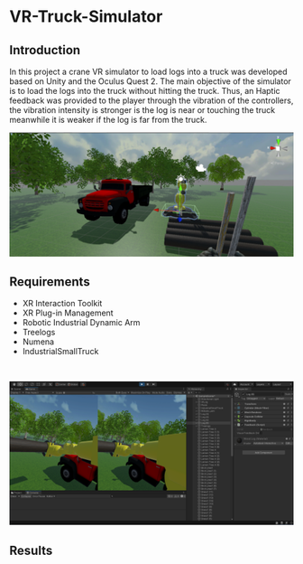 # VR-Truck-Simulator

## Introduction
In this project a crane VR simulator to load logs into a truck was developed based on Unity and the Oculus Quest 2. The main objective of the simulator is to load the logs into the truck without hitting the truck. Thus, an Haptic feedback was provided to the player through the vibration of the controllers, the vibration intensity is stronger is the log is near or touching the truck meanwhile it is weaker if the log is far from the truck.

![This is an image](Photos/global.png)

## Requirements
- XR Interaction Toolkit
- XR Plug-in Management
- Robotic Industrial Dynamic Arm
- Treelogs
- Numena
- IndustrialSmallTruck
<br />

![This is an image](Photos/gameplay.png)

## Results
